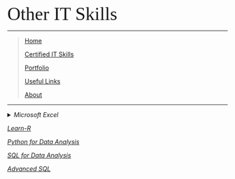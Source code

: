<span style="font-family:Papyrus; font-size:3em;">Other IT Skills</span>

---

> [Home](index.md)
> 
> [Certified IT Skills](certified_skills.md)
>
> [Portfolio](portfolio.md)
> 
> [Useful Links](links.md)
> 
> [About](about.md)

---

<details>
 <summary><i>Microsoft Excel</i></summary>
 
 <h3>by Coursera | Macquarie University</h3>
 
 <ul>
  <li>Excel Skills for Business Specialization
    <ul>
      <li>Excel Skills for Business: Essentials</li>
      <li>Excel Skills for Business: Intermediate I</li>
    </ul>
   <li>Excel Skills for Data Analytics and Visualization Specialization
    <ul>
     <li>Excel Fundamentals for Data Analysis</li>
     <li>Data Visualization in Excel</li>
  </li>
</ul>
</details>

_[Learn-R](https://github.com/mbhagwan/Learn-R)_

_[Python for Data Analysis](https://github.com/mbhagwan/Python-for-Data-Analysis)_

_[SQL for Data Analysis](https://github.com/mbhagwan/SQL-for-Data-Analysis)_

_[Advanced SQL](https://github.com/mbhagwan/Advanced-PostgreSQL)_
